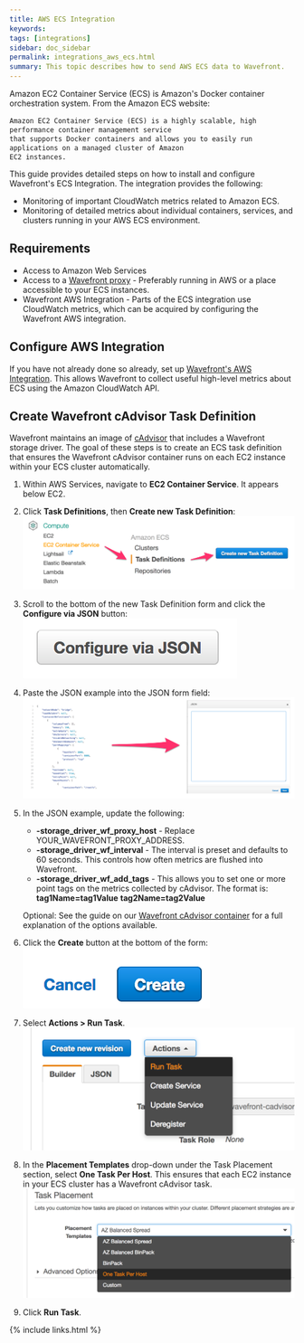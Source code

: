 ```yaml
---
title: AWS ECS Integration
keywords:
tags: [integrations]
sidebar: doc_sidebar
permalink: integrations_aws_ecs.html
summary: This topic describes how to send AWS ECS data to Wavefront.
---
```


Amazon EC2 Container Service (ECS) is Amazon's Docker container orchestration system. From the Amazon ECS website:

```quote
Amazon EC2 Container Service (ECS) is a highly scalable, high performance container management service 
that supports Docker containers and allows you to easily run applications on a managed cluster of Amazon 
EC2 instances.
```
This guide provides detailed steps on how to install and configure Wavefront's ECS Integration. The integration provides the following:

- Monitoring of important CloudWatch metrics related to Amazon ECS.
- Monitoring of detailed metrics about individual containers, services, and clusters running in your AWS ECS environment.
 
## Requirements

- Access to Amazon Web Services
- Access to a [Wavefront proxy](proxies_installing) - Preferably running in AWS or a place accessible to your ECS instances.
- Wavefront AWS Integration - Parts of the ECS integration use CloudWatch metrics, which can be acquired by configuring the Wavefront AWS integration.
 
## Configure AWS Integration
 
If you have not already done so already, set up [Wavefront's AWS Integration](integrations_aws_metrics). This allows Wavefront to collect useful high-level metrics about ECS using the Amazon CloudWatch API.
 
## Create Wavefront cAdvisor Task Definition
 
Wavefront maintains an image of [cAdvisor](integrations_cadvisor) that includes a Wavefront storage driver. The goal of these steps is to create an ECS task definition that ensures the Wavefront cAdvisor container runs on each EC2 instance within your ECS cluster automatically.
 
  1. Within AWS Services, navigate to **EC2 Container Service**. It appears below EC2. 
  1. Click **Task Definitions**, then **Create new Task Definition**:
    ![create task def](images/create_new_task_definition.png)
  1. Scroll to the bottom of the new Task Definition form and click the **Configure via JSON** button:
    ![configure json](images/configure_json.png)
  1. Paste the JSON example into the JSON form field:
    ![paste json](images/paste_json.png)
  1. In the JSON example, update the following:
      - **-storage_driver_wf_proxy_host** - Replace YOUR_WAVEFRONT_PROXY_ADDRESS.
      - **-storage_driver_wf_interval** - The interval is preset and defaults to 60 seconds. This controls how often metrics are flushed into Wavefront.
      - **-storage_driver_wf_add_tags** - This allows you to set one or more point tags on the metrics collected by cAdvisor. The format is: **tag1Name=tag1Value** **tag2Name=tag2Value**

     Optional: See the guide on our [Wavefront cAdvisor container](integrations_cadvisor) for a full explanation of the options available.
  1. Click the **Create** button at the bottom of the form:
    ![create menu](images/create.png)
  1. Select **Actions > Run Task**.
    ![actions menu](images/actions_run_task.png)
  1. In the **Placement Templates** drop-down under the Task Placement section, select **One Task Per Host**. This ensures that each EC2 instance in your ECS cluster has a Wavefront cAdvisor task.
    ![actions menu](images/one_task_per_host.png)
  1. Click **Run Task**.
   

{% include links.html %}
